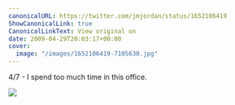 ```yaml
---
canonicalURL: https://twitter.com/jmjordan/status/1652106419
ShowCanonicalLink: true
CanonicalLinkText: View original on
date: 2009-04-29T20:03:17+00:00
cover:
  image: "/images/1652106419-7105630.jpg"
---
```

4/7 - I spend too much time in this office.

![](/images/1652106419-7105630.jpg)